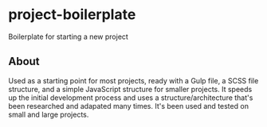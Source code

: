 # project-boilerplate
Boilerplate for starting a new project

## About
Used as a starting point for most projects, ready with a Gulp file, a SCSS file structure, and a simple JavaScript structure for smaller projects. It speeds up the initial development process and uses a structure/architecture that's been researched and adapated many times. It's been used and tested on small and large projects.